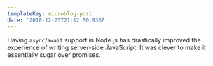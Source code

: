 ```yaml
---
templateKey: microblog-post
date: '2018-12-23T21:12:50.936Z'
---
```


Having `async`/`await` support in Node.js has drastically improved the experience of writing server-side JavaScript. It was clever to make it essentially sugar over promises.

